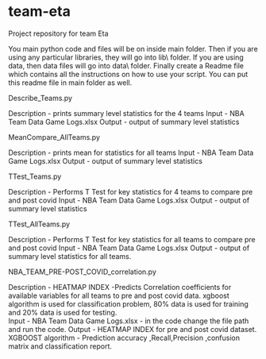 # team-eta
Project repository for team Eta

You main python code and files will be on inside 
main folder. Then if you are using any particular libraries, 
they will go into lib\ folder. If you are using data, then data 
files will go into data\ folder. Finally create a Readme file 
which contains all the instructions on how to use your script. You can put this readme file in main folder as well.


Describe_Teams.py 

Description - prints summary level statistics for the 4 teams
Input - NBA Team Data Game Logs.xlsx
Output - output of summary level statistics 


MeanCompare_AllTeams.py 

Description - prints mean for statistics for all teams
Input - NBA Team Data Game Logs.xlsx
Output - output of summary level statistics 


TTest_Teams.py 

Description - Performs T Test for key statistics for 4 teams to compare pre and post covid
Input - NBA Team Data Game Logs.xlsx
Output - output of summary level statistics 


TTest_AllTeams.py 

Description - Performs T Test for key statistics for all teams to compare pre and post covid
Input - NBA Team Data Game Logs.xlsx
Output - output of summary level statistics for all teams.



NBA_TEAM_PRE-POST_COVID_correlation.py

Description - HEATMAP INDEX -Predicts Correlation coefficients for available variables for all teams to pre and post covid data.
              xgboost algorithm is used for classification problem, 80% data is used for training and 20% data is used for testing.  
Input - NBA Team Data Game Logs.xlsx - in the code change the file path and run the code.
Output - HEATMAP INDEX for pre and post covid dataset.
         XGBOOST algorithm - Prediction accuracy ,Recall,Precision ,confusion matrix and classification report.
                
